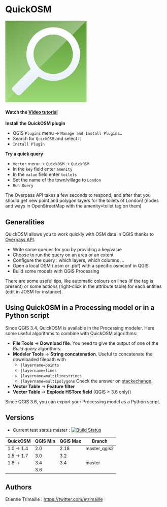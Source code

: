 # QuickOSM

![Logo of QuickOSM](resources/QuickOSM.svg)

#### Watch the [Video tutorial](https://vimeo.com/108737868)

**Install the QuickOSM plugin**
* QGIS `Plugins` menu -> `Manage and Install Plugins…`
* Search for `QuickOSM` and select it
* `Install Plugin`

**Try a quick query**
* `Vector` menu -> `QuickOSM` -> `QuickOSM`
* In the `key` field enter `amenity`
* In the `value` field enter `toilets`
* Set the name of the town/village to `London`
* `Run Query`

The Overpass API takes a few seconds to respond, and after that you should get new 
point and polygon layers for the toilets of London! (nodes and ways in OpenStreetMap 
with the amenity=toilet tag on them) 


## Generalities

QuickOSM allows you to work quickly with OSM data in QGIS thanks to [Overpass API][Overpass].
* Write some queries for you by providing a key/value
* Choose to run the query on an area or an extent
* Configure the query : which layers, which columns ...
* Open a local OSM (.osm or .pbf) with a specific osmconf in QGIS
* Build some models with QGIS Processing

There are some useful tips, like automatic colours on lines (if the tag is present)
 or some actions (right-click in the attribute table) for each entities (edit in JOSM for instance).

[Overpass]: https://wiki.openstreetmap.org/wiki/Overpass_API

## Using QuickOSM in a Processing model or in a Python script

Since QGIS 3.4, QuickOSM is available in the Processing modeler.
Here some useful algorithms to combine with QuickOSM algorithms:
* **File Tools** -> **Download file**. You need to give the output of one of the *Build query* algorithms.
* **Modeler Tools** -> **String concatenation**. 
Useful to concatenate the downloaded filepath with
  * `|layername=points`
  * `|layername=lines`
  * `|layername=multilinestrings`
  * `|layername=multipolygons`
Check the answer on [stackechange](https://gis.stackexchange.com/a/313360/24505).
* **Vector Table** -> **Feature filter**
* **Vector Table** -> **Explode HSTore field** (QGIS ≥ 3.6 only))

Since QGIS 3.6, you can export your Processing model as a Python script.

## Versions

* Current test status master : [![Build Status](https://travis-ci.org/3liz/QuickOSM.svg)](https://travis-ci.org/3liz/QuickOSM)

| QuickOSM   | QGIS Min | QGIS Max | Branch       |
|------------|----------|----------|--------------|
| 1.0 -> 1.4 | 2.0      | 2.18     | master_qgis2 |
| 1.5 -> 1.7 | 3.0      | 3.2      |              |
| 1.8 ->     | 3.4      | 3.4      | master       |
|            | 3.6      |          |              |

## Authors

Etienne Trimaille : https://twitter.com/etrimaille